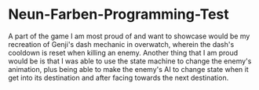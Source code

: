 # Neun-Farben-Programming-Test

A part of the game I am most proud of and want to showcase would be my recreation of Genji's dash mechanic in overwatch,
wherein the dash's cooldown is reset when killing an enemy. Another thing that I am proud would be is that I was able to use
the state machine to change the enemy's animation, plus being able to make the enemy's AI to change state when it get into its destination
and after facing towards the next destination.
